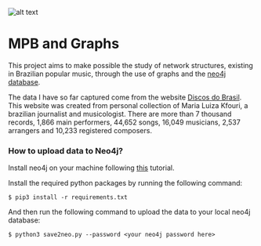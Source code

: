 ![alt text](https://br.royalvegascasino.com/blogrvc/images/uploads/br_royalvegas_com/2018/10/destak_carictura.png)

# MPB and Graphs

This project aims to make possible the study of network structures, existing in Brazilian popular music, through the use of graphs and the [neo4j database](https://neo4j.com/).

The data I have so far captured come from the website [Discos do Brasil](http://www.discosdobrasil.com.br/discosdobrasil/indice.htm). This website was created from personal collection of Maria Luiza Kfouri, a brazilian journalist and musicologist. There are more than 7 thousand records, 1,866 main performers, 44,652 songs, 16,049 musicians, 2,537 arrangers and 10,233 registered composers.

### How to upload data to Neo4j?

Install neo4j on your machine following [this](https://neo4j.com/docs/operations-manual/current/installation/) tutorial.

Install the required python packages by running the following command:

```
$ pip3 install -r requirements.txt
```

And then run the following command to upload the data to your local neo4j database:

```
$ python3 save2neo.py --password <your neo4j password here>
```
